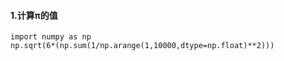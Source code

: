 #### 1.计算π的值 
```
import numpy as np 
np.sqrt(6*(np.sum(1/np.arange(1,10000,dtype=np.float)**2)))
```
